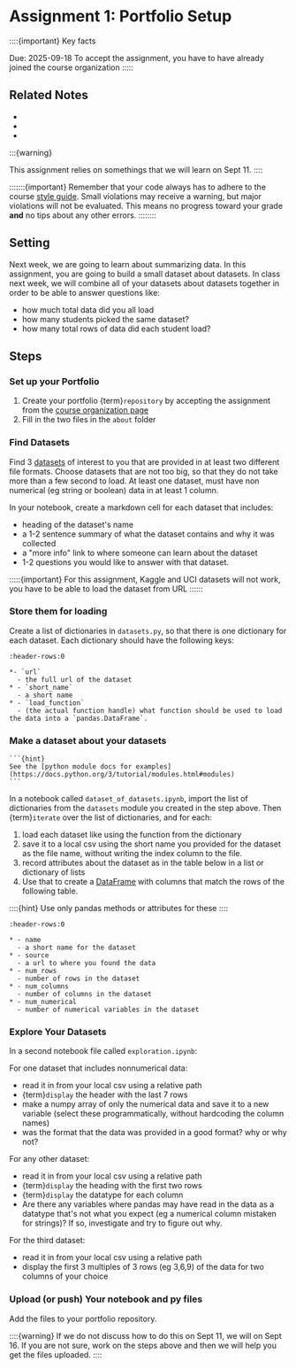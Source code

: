 # Assignment 1: Portfolio Setup

::::{important} Key facts

Due: 2025-09-18
To accept the assignment, you have to have already joined the course organization 
:::::


## Related Notes

- [](../notes/2025-09-04.md)
- [](../notes/2025-09-09.md)
- [](../notes/2025-09-11.md) 


:::{warning}

This assignment relies on somethings that we will learn on Sept 11. 
::::


:::::::{important}
Remember that your code always has to adhere to the course [style guide](#style:hard). Small violations may receive a warning, but major violations will not be evaluated.  This means no progress toward your grade **and** no tips about any other errors. 
::::::::


## Setting

Next week, we are going to learn about summarizing data. In this assignment, you are going to build a small dataset about datasets. In class next week, we will combine all of your datasets about datasets together in order to be able to answer questions like:

- how much total data did you all load
- how many students picked the same dataset?
- how many total rows of data did each student load?

## Steps

### Set up your Portfolio

1. Create your portfolio {term}`repository` by accepting the assignment from the [course organization page](https://github.com/rhodyprog4ds) 
1. Fill in the two files in the `about` folder


### Find Datasets

Find 3 [datasets](#data:basic) of interest to you that are provided in at least two different file formats. Choose datasets that are not too big, so that they do not take more than a few second to load. At least one dataset, must have non numerical (eg string or boolean) data in at least 1 column.

In your notebook, create a markdown cell for each dataset that includes:
- heading of the dataset's name
- a 1-2 sentence summary of what the dataset contains and why it was collected
- a "more info" link to where someone can learn about the dataset
- 1-2 questions you would like to answer with that dataset.

:::::{important}
For this assignment, Kaggle and UCI datasets will not work, you have to be able to load the dataset from URL
::::::

### Store them for loading

Create a list of dictionaries in `datasets.py`, so that there is one dictionary for each dataset. Each dictionary should have the following keys:

```{list-table} Meta Data Description of the dictionary to create
:header-rows:0

*- `url`
  - the full url of the dataset
* - `short_name`
  - a short name
* - `load_function`
  - (the actual function handle) what function should be used to load the data into a `pandas.DataFrame`.

```

### Make a dataset about your datasets

````{margin}
```{hint}
See the [python module docs for examples](https://docs.python.org/3/tutorial/modules.html#modules)
```
````

In a notebook called `dataset_of_datasets.ipynb`, import the list of dictionaries from the `datasets` module you created in the step above. 
Then {term}`iterate` over the list of dictionaries, and for each:  

1. load each dataset like using the function from the dictionary
1. save it to a local csv using the short name you provided for the dataset as the file name, without writing the index column to the file.
1. record attributes about the dataset as in the table below in a list or dictionary  of lists 
1. Use that to create a [DataFrame](https://pandas.pydata.org/docs/reference/frame.html) with columns that match the rows of the following table.

::::{hint}
Use only pandas methods or attributes for these
::::

```{list-table} Meta Data Description of the DataFrame to build
:header-rows:0

* - name
  - a short name for the dataset
* - source
  - a url to where you found the data
* - num_rows
  - number of rows in the dataset
* - num_columns
  - number of columns in the dataset
* - num_numerical
  - number of numerical variables in the dataset
```

### Explore Your Datasets


In a second notebook file called `exploration.ipynb`: 

For one dataset that includes nonnumerical data:
- read it in from your local csv using a relative path
- {term}`display` the header with the last 7 rows
- make a numpy array of only the numerical data and save it to a new variable (select these programmatically, without hardcoding the column names)
- was the format that the data was provided in a good format? why or why not?


For any other dataset:
- read it in from your local csv using a relative path
- {term}`display` the heading with the first two rows
- {term}`display` the datatype for each column
- Are there any variables where pandas may have read in the data as a datatype that's not what you expect (eg a numerical column mistaken for strings)? If so, investigate and try to figure out why.

For the third dataset:
- read it in from your local csv using a relative path
- display the first 3 multiples of 3 rows (eg 3,6,9) of the data for two columns of your choice


### Upload (or push) Your notebook and py files

Add the files to your portfolio repository. 

::::{warning}
If we do not discuss how to do this on Sept 11, we will on Sept 16. If you are not sure, work on the steps above and then we will help you get the files uploaded. 
::::

